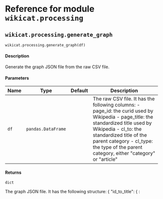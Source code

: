 # Reference for module `wikicat.processing`

## `wikicat.processing.generate_graph`

```python
wikicat.processing.generate_graph(df)
```

#### Description

Generate the graph JSON file from the raw CSV file.


#### Parameters

| Name | Type | Default | Description |
| ---- | ---- | ------- | ----------- |
| `df` | `pandas.DataFrame` |  | The raw CSV file. It has the following columns: - page_id: the curid used by Wikipedia - page_title: the standardized title used by Wikipedia - cl_to: the standardized title of the parent category - cl_type: the type of the parent category, either "category" or "article" |


#### Returns

```
dict
```

The graph JSON file. It has the following structure:
{
    "id_to_title": { <id>: <title>, ... },
    "id_to_namespace": { <id>: <type>, ... },
    "title_to_id": {
        "category": { <title>: <id>, ... },
        "article": { <title>: <id>, ... },
    },
    "children_to_parents": { <id>: [<id>, ...], ... },
    "parents_to_children": { <id>: [<id>, ...], ... },
}

#### Notes

- <id> is a string (the curid used by Wikipedia)
- <title> is a string (the standardized title used by Wikipedia)
- <type> is an int, either 0 (article) or 14 (category)

## `wikicat.processing.main`

```python
wikicat.processing.main(load_dir, save_dir, load_name, save_name)
```

## `wikicat.processing.parse_args`

```python
wikicat.processing.parse_args()
```

# Reference for module `wikicat.processing`

